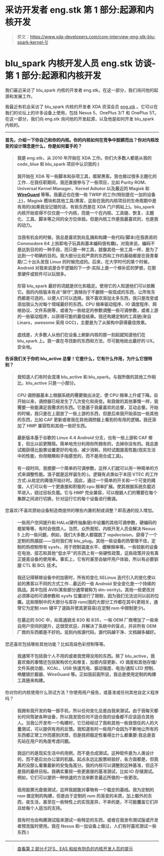 # 采访开发者 eng.stk 第 1 部分:起源和内核开发

> 原文：<https://www.xda-developers.com/com-interview-eng-stk-blu-spark-kernel-1/>

# blu_spark 内核开发人员 eng.stk 访谈-第 1 部分:起源和内核开发

我们最近采访了 blu_spark 内核的开发者 eng.stk。在这一部分，我们询问他的起源和发展工作。

我最近有机会采访了 blu_spark 内核的开发者 XDA 资深会员 [eng.stk](https://forum.xda-developers.com/member.php?u=3873953) 。它可以在我们的论坛上的许多设备上使用，包括 Nexus 5、OnePlus 3/T 和 OnePlus 5T。在这一部分，我们向 eng.stk 询问他的开发起源，以及他是如何开发 blu_spark 内核的。

* * *

**首先，介绍一下你自己和你的内核。你的内核如何在竞争中脱颖而出？你对内核改变的设计理念是什么，你是如何着手的？**

> #### 我是 eng.stk，从 2010 年开始在 XDA 工作。你们大多数人都是从我的 code_blue 和 blu_spark 项目中认识我的:)
> 
> #### 我开始在 XDA 写一些脚本和杂项工具，框架黑客。我也做过很多主题化的工作...在我任职期间，我还直接参与了一些项目，比如 Purity ROM、Universal Kernel Manager、Kernel Adiutor 以及最近的 Magisk 和 [WireGuard](https://www.xda-developers.com/wireguard-vpn-project-support-android-roms/) 等等。我最近也在做一些 TWRP 的工作(特别是在一加的设备上)，Magisk 模块和其他工具/黑客，这些在我的内核项目的生命周期中是有用的(如果我没记错的话，有些东西是在 XDA 门户网站上)。blu_spark 内核开始变得不仅仅是一个内核，而是一个在内核、工具链、恢复、主题化、工具、脚本等之间的全方位体验。但是内核工作是我最喜欢的，也是我的动力。
> 
> #### 当我有机会的时候，我总是喜欢到处乱搞和构建一些代码/脚本(在我表弟的 Commodore 64 上拆卸电子玩具和基本编码很有趣)。对我来说，编码不是达到目的的一种手段，而只是一种工具，就像其他一些工具一样，是为了达到一个明确的目的。我大部分比较严肃的东西和工作的基础都是在我青春期/二十出头发现 Linux 的时候完成的。后来，在大学时代的某个时候，Android 对我来说是合乎逻辑的下一步:实际上是一个修补匠的梦想，在那里硬件或软件可以玩很多。
> 
> #### 形容 blu_spark 最好的词就是优化和稳定。使用它的人知道他们可以依赖它。我的内核版本有点“保守”,我倾向于不删除一些现成的东西，让所有东西都是可选的，以便人们可以选择。我不喜欢添加太多东西，我只是改变或添加我认为对每个领域最好的东西。CPU 频率驱动程序、IO 调度程序、网络协议、文件系统等，或者为一些给定的参数调整一些可调参数，或者上游的一些驱动程序，以获得可能的最佳结果。我还构建定制的工具链(来自 Linaro，awesome 采用 GCC)，主要是为了从架构中获得最佳效果。
> 
> #### 底线是，大多数人从他们在设备上刷新内核的那一刻起就知道他们在 blu_spark 上。我一直在寻找新的东西和方法，尽可能地给出最好的 UX。安全地。

**告诉我们关于你的 blu_active 总督！它是什么，它有什么作用，为什么它很特别？**

> #### 我知道人们有时会混淆 blu_active 和 blu_spark。与我所做的其他工作相比，blu_active 只是一小部分。
> 
> #### CPU 调控器基本上根据系统的需要做出决定，使 CPU 频率上升或下降。自开始以来，调控器已经发生了几次变化和突变。和我做的其他事情一样，我需要一些能满足我需求的东西。它是基于我最喜欢的总督，互动总督。开始的时候，我只是在上面放了一些上游的东西，但是后来我开始添加一些其他的东西，比如 CAF 更新或者我在其他调控器上看到的有用的逻辑。我还添加了 HMP 兼容性和其他一些好东西。
> 
> #### 最新版本基于谷歌的 Linux 4.4 Android 分支，也有一些上游和 CAF 修复，但比以前更精简。简单地充分利用你所拥有的，去掉你没有的。我总是试图获得比股票设置更好的电池，减少消耗，同时试图提高性能(现实生活中的性能，你用眼睛和手指感觉的，而不是用合成工具)。
> 
> #### 有一段时间，我想要一个简单的可调参数，这样人们就可以用一种简单的方式来调整性能。浪子就是这样诞生的:)。逻辑有点类似于本田 VTEC 的工作方式:从给定的阈值开始计时。因此，通过一个简单的开关和一个可变的阈值，人们可以有一个更直接和积极的 cpu 频率扩展。使其根据系统负载迟早进入，绕过目标负载。它与 HMP 完全兼容，可以根据人们的需要在每个集群之间进行切换，针对运行它的每个设备进行微调。

您喜欢/不喜欢原始设备制造商提供的哪些内置机制或调整？即高通的投入增加。

> #### 一些用户空间提升和 HALs(硬件抽象层)中设置的其他可调参数，硬编码的框架等等，有时会很烦人。当然，众所周知，内核开发人员会解决 Nexus 5 上的一些问题，例如，我们大多数人都摆脱了 mpdecision，获得了一个定制的热插拔——当时我们有 blu_plug。其他一些设备的热管理不佳，定制的热控制带有 sysfs，用于控制温度水平、缓解频率等。一些较新的设备在电池、拔芯和其他“低水平”的东西上有一些硬性政策，这些政策并没有真正提高设备的使用率。事实上，它有时甚至会破坏用户体验，所以有必要驯服 CTL 和 BCL 技术。
> 
> #### 我还记得移除设备中的加密时，所有的变化 SELinux 迭代引入的变化使以前的黑客以不同的方式工作...最近的一些 Android 安全变化是一个持续的挑战。其中包括 AVB(某些部分通常被称为 dm-verity)。其他一些更改对必须移动的可调参数和 sysfs 位置进行了限制，因为我们无法访问以前的位置。这些限制中的大部分与库存 rom(我的大部分工作都在其中)更相关，通常它为定制 rom 铺平了道路并使其更容易(在定制 rom 中限制更少)。
> 
> #### 在最近的 SOC 中，如高通骁龙 820 和 835，一些 OEM 厂商增加了一些来自用户空间的提升，这很受欢迎，并解决了系统中的盲点，并非所有 OEM 厂商的东西都是不好的。说到内核源代码，源代码越干净、文档越多越好。

您还喜欢包括哪些其他功能？比如高级色彩控制等等。

> #### 我通常不包括我个人不用的或者我觉得没用的东西。除了 blu_active，我喜欢做的事情还包括架构优化和修复、加密内容更新、IO 调度和其他存储/文件系统功能、KCAL、USB 快速充电、振动强度、电池/通知 LED 控制、唤醒锁拦截器、WireGuard 等。正如我前面所说，我总是使用定制的构建工具链来构建。

你对你的内核使用什么测试方法？你使用用户报告，或基准或任何其他自定义程序吗？

> #### 我拥有我开发的每一部手机，所以任何变化总是由我来测试。由于我每天都长时间驾驶各种设备，所以我发现任何不适合我的设备都不应该适合其他人。当我公开发布一个构建时，它已经经过了我和其他一些我信任的人的大量测试，可以提供有用的反馈。我知道有时一些用户会因为不断地让所有的东西都正常工作而感到厌烦，但是我把稳定性看得比什么都重要:我总是首先站在用户的角度考虑问题。
> 
> #### 我运行的是现实生活中的用例，而不是合成测试。这种软件是为人类设计的，而不是后台办公室的机器。起点永远比股票经验好，各方面都是，但我真的没那么看重最新的安兔兔高分。我的内核可以调整到这种基准，但这不是我的最终目标。我确实重视一些更直接的基准测试，比如 IO 存储测试。例如，它们可以提供一种快速的方法来断言最近所做的一些更改。
> 
> #### 我用股票光盘做测试，这样我就能对事物有一个稳定的基线。我为定制的 rom 做定制的构建，但是由于定制的 rom 的易变的本质，加上额外的东西，夜生活，甚至在一些特性上的实现差异，不幸的是，不可能覆盖它们并且给每个人适当的支持。
> 
> #### 我有时也会构建测试版来测试一些特定的东西，或者在我发布测试版或开发者预览版时使用。我在 Nexus 和一加设备上做过，人们有时喜欢测试一些东西:)

* * *

> [查看第 2 部分:F2FS、EAS 和给有抱负的内核开发人员的提示](http://www.xda-developers.com/interview-eng-stk-blu-spark-kernel-2)